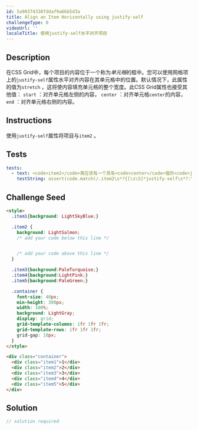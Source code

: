 ```yaml
---
id: 5a90374338fddaf9a66b5d3a
title: Align an Item Horizontally using justify-self
challengeType: 0
videoUrl: ''
localeTitle: 使用justify-self水平对齐项目
---
```


## Description
<section id="description">在CSS Grid中，每个项目的内容位于一个称为<dfn>单元格</dfn>的框中。您可以使用网格项上的<code>justify-self</code>属性水平对齐内容在其单元格中的位置。默认情况下，此属性的值为<code>stretch</code> ，这将使内容填充单元格的整个宽度。此CSS Grid属性也接受其他值： <code>start</code> ：对齐单元格左侧的内容， <code>center</code> ：对齐单元格<code>center</code>的内容， <code>end</code> ：对齐单元格右侧的内容。 </section>

## Instructions
<section id="instructions">使用<code>justify-self</code>属性将项目与<code>item2</code> 。 </section>

## Tests
<section id='tests'>

```yml
tests:
  - text: <code>item2</code>类应该有一个具有<code>center</code>值的<code>justify-self</code>属性。
    testString: assert(code.match(/.item2\s*?{[\s\S]*justify-self\s*?:\s*?center\s*?;[\s\S]*}/gi), '<code>item2</code> class should have a <code>justify-self</code> property that has the value of <code>center</code>.');

```

</section>

## Challenge Seed
<section id='challengeSeed'>

<div id='html-seed'>

```html
<style>
  .item1{background: LightSkyBlue;}

  .item2 {
    background: LightSalmon;
    /* add your code below this line */


    /* add your code above this line */
  }

  .item3{background:PaleTurquoise;}
  .item4{background:LightPink;}
  .item5{background:PaleGreen;}

  .container {
    font-size: 40px;
    min-height: 300px;
    width: 100%;
    background: LightGray;
    display: grid;
    grid-template-columns: 1fr 1fr 1fr;
    grid-template-rows: 1fr 1fr 1fr;
    grid-gap: 10px;
  }
</style>

<div class="container">
  <div class="item1">1</div>
  <div class="item2">2</div>
  <div class="item3">3</div>
  <div class="item4">4</div>
  <div class="item5">5</div>
</div>

```

</div>



</section>

## Solution
<section id='solution'>

```js
// solution required
```
</section>

